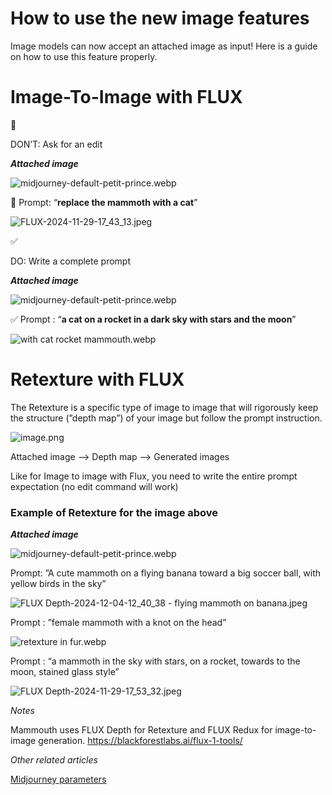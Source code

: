 # How to use the new image features

Image models can now accept an attached image as input!
Here is a guide on how to use this feature properly.

# Image-To-Image with FLUX

<aside>
🚫

DON’T: Ask for an edit

</aside>

**_Attached image_**

![midjourney-default-petit-prince.webp](./midjourney-default-petit-prince.webp)

🚫 Prompt: “**replace the mammoth with a cat**”

![FLUX-2024-11-29-17_43_13.jpeg](./FLUX-2024-11-29-17_43_13.jpeg)

<aside>
✅

DO: Write a complete prompt

</aside>

**_Attached image_**

![midjourney-default-petit-prince.webp](./midjourney-default-petit-prince.webp)

✅ Prompt : “**a cat on a rocket in a dark sky with stars and the moon**”

![with cat rocket mammouth.webp](./with_cat_rocket_mammouth.webp)

# Retexture with FLUX

The Retexture is a specific type of image to image that will rigorously keep the structure (”depth map”) of your image but follow the prompt instruction.

![image.png](./image.png)

Attached image —> Depth map —> Generated images

Like for Image to image with Flux, you need to write the entire prompt expectation
(no edit command will work)

### Example of Retexture for the image above

**_Attached image_**

![midjourney-default-petit-prince.webp](./midjourney-default-petit-prince.webp)

Prompt:
”A cute mammoth on a flying banana toward a big soccer ball, with yellow birds in the sky”

![FLUX Depth-2024-12-04-12_40_38 - flying mammoth on banana.jpeg](./FLUX_Depth-2024-12-04-12_40_38_-_flying_mammoth_on_banana.jpeg)

Prompt :
”female mammoth with a knot on the head”

![retexture in fur.webp](./retexture_in_fur.webp)

Prompt :
“a mammoth in the sky with stars, on a rocket, towards to the moon, stained glass style”

![FLUX Depth-2024-11-29-17_53_32.jpeg](./FLUX_Depth-2024-11-29-17_53_32.jpeg)

_Notes_

Mammouth uses FLUX Depth for Retexture and FLUX Redux for image-to-image generation.
https://blackforestlabs.ai/flux-1-tools/

_Other related articles_

[Midjourney parameters](/docs/aspect-ratio-and-midjourney-parameters/index.md)
